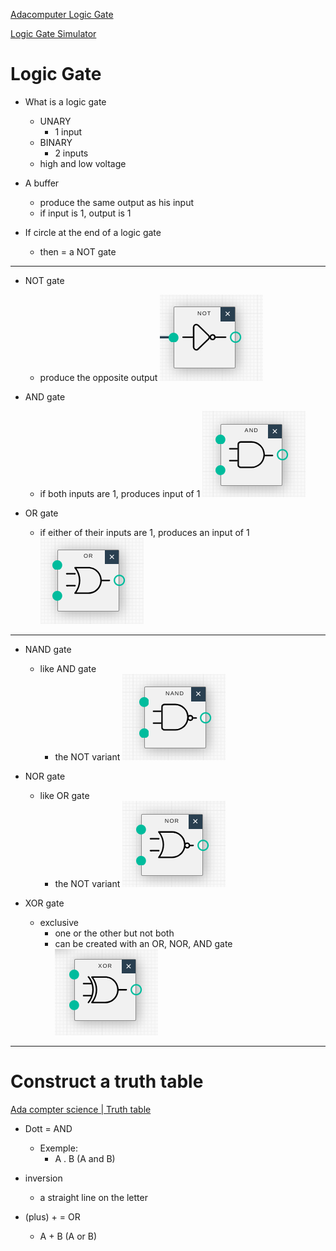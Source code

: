 
[Adacomputer Logic Gate](https://adacomputerscience.org/concepts/boolean_logic_gates?examBoard=all&stage=all)

[Logic Gate Simulator](https://academo.org/demos/logic-gate-simulator/)

# Logic Gate

- What is a logic gate
    - UNARY
        - 1 input
    - BINARY
        - 2 inputs
    - high and low voltage

- A buffer
    - produce the same output as his input
    - if input is 1, output is 1

- If circle at the end of a logic gate
    - then = a NOT gate

---

- NOT gate
    - produce the opposite output
![NOT gate](img/image-2.png)

- AND gate
    - if both inputs are 1, produces input of 1
![AND gate](img/image-3.png)

- OR gate
    - if either of their inputs are 1, produces an input of 1
![OR gate](img/image-4.png)

---

- NAND gate
    - like AND gate
        - the NOT variant
![NAND gate](img/image-5.png)

- NOR gate
    - like OR gate
        - the NOT variant
![NOR gate](img/image-6.png)

- XOR gate
    - exclusive
        - one or the other but not both
        - can be created with an OR, NOR, AND gate
![XOR gate](img/image-7.png)

---

# Construct a truth table

[Ada compter science | Truth table](https://adacomputerscience.org/concepts/boolean_construct_truth_table?examBoard=all&stage=all)

- Dott = AND
    - Exemple:
        - A . B (A and B)

- inversion
    - a straight line on the letter

- (plus) + = OR
    - A + B (A or B)